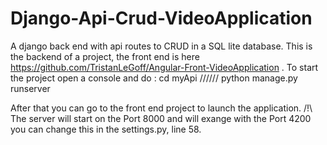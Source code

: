 # Django-Api-Crud-VideoApplication
A django back end with api routes to CRUD in a SQL lite database.
This is the backend of a project, the front end is here https://github.com/TristanLeGoff/Angular-Front-VideoApplication .
To start the project open a console and do : 
cd myApi
//////
python manage.py runserver

After that you can go to the front end project to launch the application.
/!\ The server will start on the Port 8000 and will exange with the Port 4200 you can change this in the settings.py, line 58.
